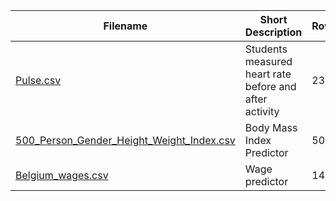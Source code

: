 | Filename | Short Description | Rows | Source |
| --- | --- | --- | --- |
| [Pulse.csv](/csv/Pulse.csv) | Students measured heart rate before and after activity | 232 | https://rdrr.io/cran/Stat2Data/man/Pulse.html |
| [500_Person_Gender_Height_Weight_Index.csv](/csv/500_Person_Gender_Height_Weight_Index.csv) | Body Mass Index Predictor  | 500 | https://www.kaggle.com/yersever/500-person-gender-height-weight-bodymassindex |
| [Belgium_wages.csv](/csv/Belgium_wages.csv) | Wage predictor  | 1472 | https://vincentarelbundock.github.io/Rdatasets/doc/Ecdat/Bwages.html
